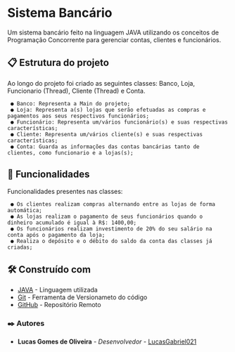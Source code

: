 # Sistema Bancário

Um sistema bancário feito na linguagem JAVA utilizando os conceitos de Programação Concorrente para gerenciar contas, clientes e funcionários.


## 📋 Estrutura do projeto

Ao longo do projeto foi criado as seguintes classes: Banco, Loja, Funcionario (Thread), Cliente (Thread) e Conta.

     ● Banco: Representa a Main do projeto;
     ● Loja: Representa a(s) lojas que serão efetuadas as compras e pagamentos aos seus respectivos funcionários;
     ● Funcionário: Representa um/vários funcionário(s) e suas respectivas características;
     ● Cliente: Representa um/vários cliente(s) e suas respectivas características;
     ● Conta: Guarda as informações das contas bancárias tanto de clientes, como funcionario e a lojas(s);

## 🔧 Funcionalidades

Funcionalidades presentes nas classes:

     ● Os clientes realizam compras alternando entre as lojas de forma automática;
     ● As lojas realizam o pagamento de seus funcionários quando o dinheiro acumulado é igual à R$: 1400,00;
     ● Os funcionários realizam investimento de 20% do seu salário na conta após o pagamento da loja;
     ● Realiza o depósito e o débito do saldo da conta das classes já criadas;
     

## 🛠️ Construído com

* [JAVA](https://docs.oracle.com/en/java/) - Linguagem utilizada
* [Git](https://git-scm.com/) - Ferramenta de Versionameto do código
* [GitHub](https://github.com/) - Repositório Remoto


### ✒️ Autores

* **Lucas Gomes de Oliveira** - *Desenvolvedor* - [LucasGabriel021](https://github.com/LucasGabriel021)
